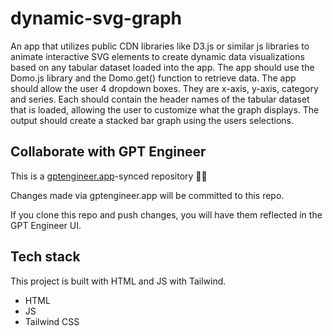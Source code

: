 # dynamic-svg-graph

An app that utilizes public CDN libraries like D3.js or similar js libraries to animate interactive SVG elements to create dynamic data visualizations based on any tabular dataset loaded into the app.  The app should use the Domo.js library and the Domo.get() function to retrieve data.  The app should allow the user 4 dropdown boxes.  They are x-axis, y-axis, category and series.  Each should contain the header names of the tabular dataset that is loaded, allowing the user to customize what the graph displays.  The output should create a stacked bar graph using the users selections.

## Collaborate with GPT Engineer

This is a [gptengineer.app](https://gptengineer.app)-synced repository 🌟🤖

Changes made via gptengineer.app will be committed to this repo.

If you clone this repo and push changes, you will have them reflected in the GPT Engineer UI.

## Tech stack

This project is built with HTML and JS with Tailwind.

- HTML
- JS
- Tailwind CSS
